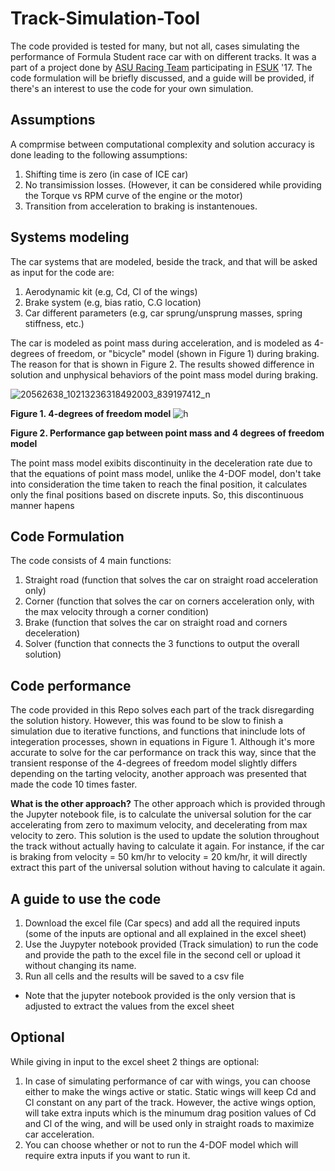 # Track-Simulation-Tool
The code provided is tested for many, but not all, cases simulating the performance of Formula Student race car with on different tracks. It was a part of a project done by [ASU Racing Team](http://asuracingteam.org/) participating in [FSUK](https://www.imeche.org/events/formula-student) '17. The code formulation will be briefly discussed, and a guide will be provided, if there's an interest to use the code for your own simulation.

## Assumptions 
A comprmise between computational complexity and solution accuracy is done leading to the following assumptions:
1. Shifting time is zero (in case of ICE car)
2. No transimission losses. (However, it can be considered while providing the Torque vs RPM curve of the engine or the motor)
3. Transition from acceleration to braking is instantenoues. 

## Systems modeling 
The car systems that are modeled, beside the track, and that will be asked as input for the code are:
1. Aerodynamic kit (e.g, Cd, Cl of the wings)
2. Brake system (e.g, bias ratio, C.G location)
3. Car different parameters (e.g, car sprung/unsprung masses, spring stiffness, etc.)

The car is modeled as point mass during acceleration, and is modeled as 4-degrees of freedom, or "bicycle" model (shown in Figure 1) during braking. The reason for that is shown in Figure 2. The results showed difference in solution and unphysical behaviors of the point mass model during braking.

![20562638_10213236318492003_839197412_n](https://user-images.githubusercontent.com/27374894/34449280-58e2bd72-ecff-11e7-8a38-c0c2bafb8b99.png)

**Figure 1. 4-degrees of freedom model** 
![h](https://user-images.githubusercontent.com/27374894/34449222-c4feb692-ecfe-11e7-86e5-0e2eb2d09f72.png)

**Figure 2. Performance gap between point mass and 4 degrees of freedom model** 

The point mass model exibits discontinuity in the deceleration rate due to that the equations of point mass model, unlike the 4-DOF model, don't take into consideration the time taken to reach the final position, it calculates only the final positions based on discrete inputs. So, this discontinuous manner hapens

## Code Formulation
The code consists of 4 main functions:
1. Straight road (function that solves the car on straight road acceleration only)
2. Corner (function that solves the car on corners acceleration only, with the max velocity through a corner condition)
3. Brake (function that solves the car on straight road and corners deceleration)
4. Solver (function that connects the 3 functions to output the overall solution)

## Code performance
The code provided in this Repo solves each part of the track disregarding the solution history. However, this was found to be slow to finish a simulation due to iterative functions, and functions that ininclude lots of integeration processes, shown in equations in Figure 1. Although it's more accurate to solve for the car performance on track this way, since that the transient response of the 4-degrees of freedom model slightly differs depending on the tarting velocity, another approach was presented that made the code 10 times faster.

**What is the other approach?**
The other approach which is provided through the Jupyter notebook file, is to calculate the universal solution for the car accelerating from zero to maximum velocity, and decelerating from max velocity to zero. This solution is the used to update the solution throughout the track without actually having to calculate it again. For instance, if the car is braking from velocity = 50 km/hr to velocity = 20 km/hr, it will directly extract this part of the universal solution without having to calculate it again.

## A guide to use the code
1. Download the excel file (Car specs) and add all the required inputs (some of the inputs are optional and all explained in the excel sheet)
2. Use the Juypyter notebook provided (Track simulation) to run the code and provide the path to the excel file in the second cell or upload it without changing its name.
3. Run all cells and the results will be saved to a csv file

* Note that the jupyter notebook provided is the only version that is adjusted to extract the values from the excel sheet

## Optional
While giving in input to the excel sheet 2 things are optional:
1. In case of simulating performance of car with wings, you can choose either to make the wings active or static. Static wings will keep Cd and Cl constant on any part of the track. However, the active wings option, will take extra inputs which is the minumum drag position values of Cd and Cl of the wing, and will be used only in straight roads to maximize car acceleration.
2. You can choose whether or not to run the 4-DOF model which will require extra inputs if you want to run it.
